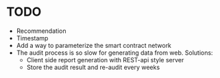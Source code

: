 # TODO
- Recommendation
- Timestamp
- Add a way to parameterize the smart contract network
- The audit process is so slow for generating data from web. Solutions:
    - Client side report generation with REST-api style server
    - Store the audit result and re-audit every weeks


